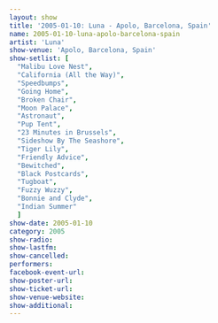 ```yaml
---
layout: show
title: '2005-01-10: Luna - Apolo, Barcelona, Spain'
name: 2005-01-10-luna-apolo-barcelona-spain
artist: 'Luna'
show-venue: 'Apolo, Barcelona, Spain'
show-setlist: [
  "Malibu Love Nest",
  "California (All the Way)",
  "Speedbumps",
  "Going Home",
  "Broken Chair",
  "Moon Palace",
  "Astronaut",
  "Pup Tent",
  "23 Minutes in Brussels",
  "Sideshow By The Seashore",
  "Tiger Lily",
  "Friendly Advice",
  "Bewitched",
  "Black Postcards",
  "Tugboat",
  "Fuzzy Wuzzy",
  "Bonnie and Clyde",
  "Indian Summer"
  ]
show-date: 2005-01-10
category: 2005
show-radio: 
show-lastfm: 
show-cancelled: 
performers: 
facebook-event-url: 
show-poster-url: 
show-ticket-url: 
show-venue-website: 
show-additional: 
---
```


